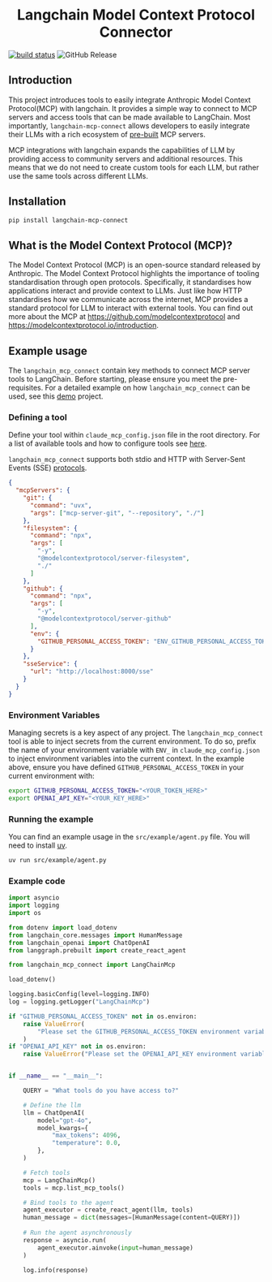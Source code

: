 
<h1 align="center">
  Langchain Model Context Protocol Connector
</h1>

[![build status](https://github.com/lloydhamilton/langchain_mcp_connect/actions/workflows/continuous-deployment.yaml/badge.svg)](https://github.com/lloydhamilton/langchain_mcp_connect/actions/workflows/continuous-deployment.yaml)
![GitHub Release](https://img.shields.io/github/v/release/lloydhamilton/langchain_mcp_connect)

## Introduction
This project introduces tools to easily integrate Anthropic Model Context Protocol(MCP) with langchain. 
It provides a simple way to connect to MCP servers and access tools that can be made available to LangChain.
Most importantly, `langchain-mcp-connect` allows developers to easily integrate their LLMs with a rich ecosystem 
of [pre-built](https://github.com/modelcontextprotocol/servers/tree/main) MCP servers.

MCP integrations with langchain expands the capabilities of LLM by providing access to community servers 
and additional resources. This means that we do not need to create custom
tools for each LLM, but rather use the same tools across different LLMs.

## Installation
```bash
pip install langchain-mcp-connect
```

## What is the Model Context Protocol (MCP)?
The Model Context Protocol (MCP) is an open-source standard released by Anthropic. 
The Model Context Protocol highlights the importance of tooling standardisation through open protocols. 
Specifically, it standardises how applications interact and provide context to LLMs. 
Just like how HTTP standardises how we communicate across the internet, MCP provides a standard protocol for LLM to interact with external tools.
You can find out more about the MCP at https://github.com/modelcontextprotocol and https://modelcontextprotocol.io/introduction.

## Example usage
The `langchain_mcp_connect` contain key methods to connect MCP server tools to LangChain. Before starting,
please ensure you meet the pre-requisites.
For a detailed example on how `langchain_mcp_connect` can be used, see this [demo](https://github.com/lloydhamilton/agentic_ai_mcp_demo) project.

### Defining a tool
Define your tool within `claude_mcp_config.json` file in the root directory. For a list 
of available tools and how to configure tools see [here](https://github.com/modelcontextprotocol/servers/tree/main).

`langchain_mcp_connect` supports both stdio and HTTP with Server-Sent Events (SSE) [protocols](https://spec.modelcontextprotocol.io/specification/2024-11-05/basic/transports/).

```json
{
  "mcpServers": {
    "git": {
      "command": "uvx",
      "args": ["mcp-server-git", "--repository", "./"]
    },
    "filesystem": {
      "command": "npx",
      "args": [
        "-y",
        "@modelcontextprotocol/server-filesystem",
        "./"
      ]
    },
    "github": {
      "command": "npx",
      "args": [
        "-y",
        "@modelcontextprotocol/server-github"
      ],
      "env": {
        "GITHUB_PERSONAL_ACCESS_TOKEN": "ENV_GITHUB_PERSONAL_ACCESS_TOKEN"
      }
    },
    "sseService": {
      "url": "http://localhost:8000/sse"
    }
  }
}
```

### Environment Variables
Managing secrets is a key aspect of any project. The `langchain_mcp_connect` tool is 
able to inject secrets from the current environment. 
To do so, prefix the name of your environment variable with 
`ENV_` in `claude_mcp_config.json` to inject environment variables into the current
context. In the example above, ensure you have defined `GITHUB_PERSONAL_ACCESS_TOKEN`
in your current environment with:

```bash
export GITHUB_PERSONAL_ACCESS_TOKEN="<YOUR_TOKEN_HERE>"
export OPENAI_API_KEY="<YOUR_KEY_HERE>"
```

### Running the example
You can find an example usage in the `src/example/agent.py` file. You will need to 
install [uv](https://astral.sh/blog/uv).

```bash
uv run src/example/agent.py
```

### Example code
```python
import asyncio
import logging
import os

from dotenv import load_dotenv
from langchain_core.messages import HumanMessage
from langchain_openai import ChatOpenAI
from langgraph.prebuilt import create_react_agent

from langchain_mcp_connect import LangChainMcp

load_dotenv()

logging.basicConfig(level=logging.INFO)
log = logging.getLogger("LangChainMcp")

if "GITHUB_PERSONAL_ACCESS_TOKEN" not in os.environ:
    raise ValueError(
        "Please set the GITHUB_PERSONAL_ACCESS_TOKEN environment variable."
    )
if "OPENAI_API_KEY" not in os.environ:
    raise ValueError("Please set the OPENAI_API_KEY environment variable.")


if __name__ == "__main__":

    QUERY = "What tools do you have access to?"

    # Define the llm
    llm = ChatOpenAI(
        model="gpt-4o",
        model_kwargs={
            "max_tokens": 4096,
            "temperature": 0.0,
        },
    )

    # Fetch tools
    mcp = LangChainMcp()
    tools = mcp.list_mcp_tools()

    # Bind tools to the agent
    agent_executor = create_react_agent(llm, tools)
    human_message = dict(messages=[HumanMessage(content=QUERY)])
    
    # Run the agent asynchronously
    response = asyncio.run(
        agent_executor.ainvoke(input=human_message)
    )

    log.info(response)
```
